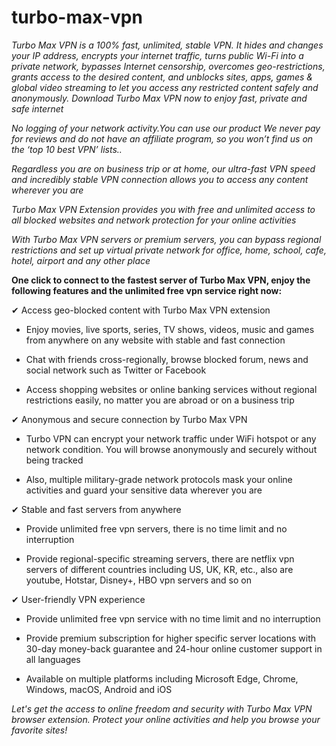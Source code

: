 # turbo-max-vpn

*Turbo Max VPN is a 100% fast, unlimited, stable VPN. It hides and changes your IP address, encrypts your internet traffic, turns public Wi-Fi into a private network, bypasses Internet censorship, overcomes geo-restrictions, grants access to the desired content, and unblocks sites, apps, games & global video streaming to let you access any restricted content safely and anonymously. Download Turbo Max VPN now to enjoy fast, private and safe internet*

*No logging of your network activity.You can use our product We never pay for reviews and do not have an affiliate program, so you won’t find us on the ‘top 10 best VPN’ lists..*

*Regardless you are on business trip or at home, our ultra-fast VPN speed and incredibly stable VPN connection allows you to access any content wherever you are*

*Turbo Max VPN Extension provides you with free and unlimited access to all blocked websites and network protection for your online activities*

*With Turbo Max VPN servers or premium servers, you can bypass regional restrictions and set up virtual private network for office, home, school, cafe, hotel, airport and any other place*

**One click to connect to the fastest server of Turbo Max VPN, enjoy the following features and the unlimited free vpn service right now:**

✔ Access geo-blocked content with Turbo Max VPN extension

+  Enjoy movies, live sports, series, TV shows, videos, music and games from anywhere on any website with stable and fast connection

+  Chat with friends cross-regionally, browse blocked forum, news and social network such as Twitter or Facebook

+  Access shopping websites or online banking services without regional restrictions easily, no matter you are abroad or on a business trip

✔ Anonymous and secure connection by Turbo Max VPN 

+  Turbo VPN can encrypt your network traffic under WiFi hotspot or any network condition. You will browse anonymously and securely without being tracked

+  Also, multiple military-grade network protocols mask your online activities and guard your sensitive data wherever you are

✔ Stable and fast servers from anywhere

+  Provide unlimited free vpn servers, there is no time limit and no interruption

+  Provide regional-specific streaming servers, there are netflix vpn servers of different countries including US, UK, KR, etc., also are youtube, Hotstar, Disney+, HBO vpn servers and so on

✔ User-friendly VPN experience

+  Provide unlimited free vpn service with no time limit and no interruption

+  Provide premium subscription for higher specific server locations with 30-day money-back guarantee and 24-hour online customer support in all languages

+  Available on multiple platforms including Microsoft Edge, Chrome, Windows, macOS, Android and iOS

*Let's get the access to online freedom and security with Turbo Max VPN browser extension. Protect your online activities and help you browse your favorite sites!*

